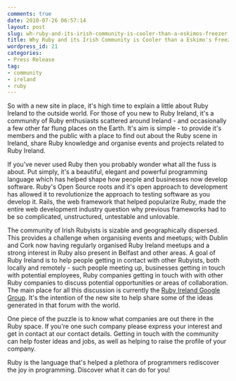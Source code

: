 ```yaml
---
comments: true
date: 2010-07-26 06:57:14
layout: post
slug: wh-ruby-and-its-irish-community-is-cooler-than-a-eskimos-freezer
title: Why Ruby and its Irish Community is Cooler than a Eskimo's Freezer...
wordpress_id: 21
categories:
- Press Release
tag:
- community
- ireland
- ruby
---
```


So with a new site in place, it's high time to explain a little about Ruby Ireland to the outside world. For those of you new to Ruby Ireland, it's a community of Ruby enthusiasts scattered around Ireland - and occasionally a few other far flung places on the Earth. It's aim is simple - to provide it's members and the public with a place to find out about the Ruby scene in Ireland, share Ruby knowledge and organise events and projects related to Ruby Ireland.

If you've never used Ruby then you probably wonder what all the fuss is about. Put simply, it's a beautiful, elegant and powerful programming language which has helped shape how people and businesses now develop software. Ruby's Open Source roots and it's open approach to development has allowed it to revolutionize the approach to testing software as you develop it. Rails, the web framework that helped popularize Ruby, made the entire web development industry question why previous frameworks had to be so complicated, unstructured, untestable and unlovable.

The community of Irish Rubyists is sizable and geographically dispersed. This provides a challenge when organising events and meetups; with Dublin and Cork now having regularly organised Ruby Ireland meetups and a strong interest in Ruby also present in Belfast and other areas. A goal of Ruby Ireland is to help people getting in contact with other Rubyists, both locally and remotely - such people meeting up, businesses getting in touch with potential employees, Ruby companies getting in touch with with other Ruby companies to discuss potential opportunities or areas of collaboration. The main place for all this discussion is currently the [Ruby Ireland Google Group](http://groups.google.ie/group/ruby_ireland). It's the intention of the new site to help share some of the ideas generated in that forum with the world.

One piece of the puzzle is to know what companies are out there in the Ruby space. If you're one such company please express your interest and get in contact at our contact details. Getting in touch with the community can help foster ideas and jobs, as well as helping to raise the profile of your company.

Ruby is the language that's helped a plethora of programmers rediscover the joy in programming. Discover what it can do for you!

